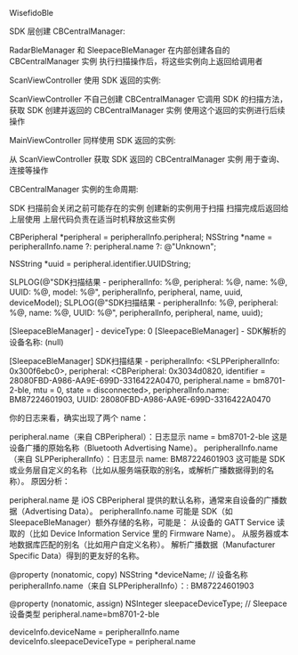 WisefidoBle

SDK 层创建 CBCentralManager:

RadarBleManager 和 SleepaceBleManager 在内部创建各自的 CBCentralManager 实例
执行扫描操作后，将这些实例向上返回给调用者


ScanViewController 使用 SDK 返回的实例:

ScanViewController 不自己创建 CBCentralManager
它调用 SDK 的扫描方法，获取 SDK 创建并返回的 CBCentralManager 实例
使用这个返回的实例进行后续操作


MainViewController 同样使用 SDK 返回的实例:

从 ScanViewController 获取 SDK 返回的 CBCentralManager 实例
用于查询、连接等操作


CBCentralManager 实例的生命周期:

SDK 扫描前会关闭之前可能存在的实例
创建新的实例用于扫描
扫描完成后返回给上层使用
上层代码负责在适当时机释放这些实例

CBPeripheral *peripheral = peripheralInfo.peripheral;
NSString *name = peripheralInfo.name ?: peripheral.name ?: @"Unknown";

NSString *uuid = peripheral.identifier.UUIDString;

SLPLOG(@"SDK扫描结果 - peripheralInfo: %@, 
peripheral: %@, name: %@, UUID: %@, model: %@", peripheralInfo, peripheral, name, uuid, deviceModel);
SLPLOG(@"SDK扫描结果 - peripheralInfo: %@, peripheral: %@, name: %@, UUID: %@", peripheralInfo, peripheral, name, uuid);

[SleepaceBleManager]   - deviceType: 0
[SleepaceBleManager]   - SDK解析的设备名称: (null)

[SleepaceBleManager] SDK扫描结果 - 
peripheralInfo: <SLPPeripheralInfo: 0x300f6ebc0>,
peripheral: <CBPeripheral: 0x3034d0820, 
identifier = 28080FBD-A986-AA9E-699D-3316422A0470, 
peripheral.name = bm8701-2-ble, mtu = 0,
state = disconnected>, 
peripheralInfo.name: BM87224601903, 
UUID: 28080FBD-A986-AA9E-699D-3316422A0470

你的日志来看，确实出现了两个 name：

peripheral.name（来自 CBPeripheral）：日志显示 name = bm8701-2-ble
这是设备广播的原始名称（Bluetooth Advertising Name）。
peripheralInfo.name（来自 SLPPeripheralInfo）：日志显示 name: BM87224601903
这可能是 SDK 或业务层自定义的名称（比如从服务端获取的别名，或解析广播数据得到的名称）。
原因分析：

peripheral.name 是 iOS CBPeripheral 提供的默认名称，通常来自设备的广播数据（Advertising Data）。
peripheralInfo.name 可能是 SDK（如 SleepaceBleManager）额外存储的名称，可能是：
从设备的 GATT Service 读取的（比如 Device Information Service 里的 Firmware Name）。
从服务器或本地数据库匹配的别名（比如用户自定义名称）。
解析广播数据（Manufacturer Specific Data）得到的更友好的名称。

@property (nonatomic, copy) NSString *deviceName;           // 设备名称 peripheralInfo.name（来自 SLPPeripheralInfo）：: BM87224601903

@property (nonatomic, assign) NSInteger sleepaceDeviceType;   // Sleepace设备类型 peripheral.name=bm8701-2-ble

deviceInfo.deviceName = peripheralInfo.name
deviceInfo.sleepaceDeviceType = peripheral.name

